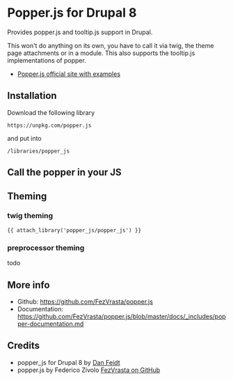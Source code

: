 # Popper.js for Drupal 8

Provides popper.js and tooltip.js support in Drupal.

This won't do anything on its own, you have to call it via twig, the theme page attachments or in a module. This also supports the tooltip.js implementations of popper.

* [Popper.js official site with examples](https://popper.js.org/)
## Installation


Download the following library 
```
https://unpkg.com/popper.js
```
and put into 
```
/libraries/popper_js
```

## Call the popper in your JS



## Theming

### twig theming
```twig
{{ attach_library('popper_js/popper_js') }}
```

### preprocessor theming

todo

## More info

* Github: https://github.com/FezVrasta/popper.js
* Documentation: https://github.com/FezVrasta/popper.js/blob/master/docs/_includes/popper-documentation.md

## Credits

* popper_js for Drupal 8 by [Dan Feidt](https://drupal.org/u/hongpong)
* popper.js by Federico Zivolo [FezVrasta on GitHub](https://github.com/FezVrasta)